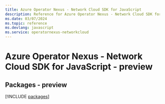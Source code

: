 ```yaml
---
title: Azure Operator Nexus - Network Cloud SDK for JavaScript
description: Reference for Azure Operator Nexus - Network Cloud SDK for JavaScript
ms.date: 03/07/2024
ms.topic: reference
ms.devlang: javascript
ms.service: operatornexus-networkcloud
---
```

# Azure Operator Nexus - Network Cloud SDK for JavaScript - preview
## Packages - preview
[!INCLUDE [packages](operator-nexus---network-cloud-index.md)]